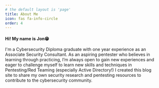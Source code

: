 ```yaml
---
# the default layout is 'page'
title: About Me
icon: fas fa-info-circle
order: 4
---
```


#### Hi! My name is Jon😁

I'm a Cybersecurity Diploma graduate with one year experience as an Associate Security Consultant. As an aspiring pentester who believes in learning through practicing, I’m always open to gain new experiences and eager to challenge myself to learn new skills and techniques in Pentesting/Red Teaming (especially Active Directory!) I created this blog site to share my own security research and pentesting resources to contribute to the cybersecurity community.
